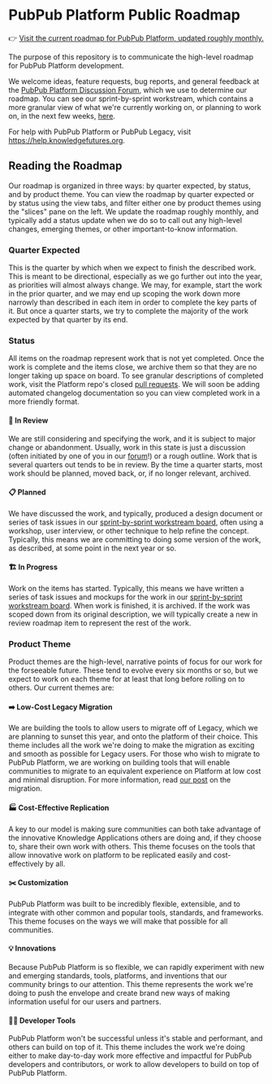 # PubPub Platform Public Roadmap
👉 [Visit the current roadmap for PubPub Platform, updated roughly monthly.](https://github.com/orgs/pubpub/projects/46)

The purpose of this repository is to communicate the high-level roadmap for PubPub Platform development.

We welcome ideas, feature requests, bug reports, and general feedback at the [PubPub Platform Discussion Forum]((https://github.com/pubpub/platform/discussions)), which we use to determine our roadmap.
You can see our sprint-by-sprint workstream, which contains a more granular view of what we're currently working on, or planning to work on, in the next few weeks, [here](https://github.com/orgs/pubpub/projects/43/views/1).

For help with PubPub Platform or PubPub Legacy, visit https://help.knowledgefutures.org.

## Reading the Roadmap
Our roadmap is organized in three ways: by quarter expected, by status, and by product theme.
You can view the roadmap by quarter expected or by status using the view tabs, and filter either one by product themes using the "slices" pane on the left.
We update the roadmap roughly monthly, and typically add a status update when we do so to call out any high-level changes, emerging themes, or other important-to-know information.

### Quarter Expected
This is the quarter by which when we expect to finish the described work. 
This is meant to be directional, especially as we go further out into the year, as priorities will almost always change. 
We may, for example, start the work in the prior quarter, and we may end up scoping the work down more narrowly than described in each item in order to complete the key parts of it. 
But once a quarter starts, we try to complete the majority of the work expected by that quarter by its end.

### Status
All items on the roadmap represent work that is not yet completed. 
Once the work is complete and the items close, we archive them so that they are no longer taking up space on board.
To see granular descriptions of completed work, visit the Platform repo's closed [pull requests](https://github.com/pubpub/platform/pulls?q=is%3Apr+is%3Aclosed).
We will soon be adding automated changelog documentation so you can view completed work in a more friendly format.

#### 📝 In Review
We are still considering and specifying the work, and it is subject to major change or abandonment.
Usually, work in this state is just a discussion (often initiated by one of you in our [forum](https://github.com/pubpub/platform/discussions)!) or a rough outline.
Work that is several quarters out tends to be in review.
By the time a quarter starts, most work should be planned, moved back, or, if no longer relevant, archived.

#### 📋 Planned
We have discussed the work, and typically, produced a design document or series of task issues in our [sprint-by-sprint workstream board](https://github.com/orgs/pubpub/projects/43/views/),
often using a workshop, user interview, or other technique to help refine the concept.
Typically, this means we are committing to doing some version of the work, as described, at some point in the next year or so.

#### 🏗️ In Progress
Work on the items has started.
Typically, this means we have written a series of task issues and mockups for the work in our [sprint-by-sprint workstream board](https://github.com/orgs/pubpub/projects/43/views/).
When work is finished, it is archived.
If the work was scoped down from its original description, we will typically create a new in review roadmap item to represent the rest of the work.

### Product Theme
Product themes are the high-level, narrative points of focus for our work for the forseeable future. 
These tend to evolve every six months or so, but we expect to work on each theme for at least that long before rolling on to others.
Our current themes are:

#### ➡️ Low-Cost Legacy Migration
We are building the tools to allow users to migrate off of Legacy, which we are planning to sunset this year, and onto the platform of their choice.
This theme includes all the work we're doing to make the migration as exciting and smooth as possible for Legacy users.
For those who wish to migrate to PubPub Platform, we are working on building tools that will enable communities to migrate to an equivalent experience on Platform at low cost and minimal disruption.
For more information, read [our post](https://www.knowledgefutures.org/updates/pubpub-platform/) on the migration.

#### 🏭 Cost-Effective Replication
A key to our model is making sure communities can both take advantage of the innovative Knowledge Applications others are doing and, if they choose to, share their own work with others. 
This theme focuses on the tools that allow innovative work on platform to be replicated easily and cost-effectively by all.

#### ✂️ Customization
PubPub Platform was built to be incredibly flexible, extensible, and to integrate with other common and popular tools, standards, and frameworks.
This theme focuses on the ways we will make that possible for all communities.

#### 💡 Innovations
Because PubPub Platform is so flexible, we can rapidly experiment with new and emerging standards, tools, platforms, and inventions that our community brings to our attention.
This theme represents the work we're doing to push the envelope and create brand new ways of making information useful for our users and partners.

#### 👩‍💻 Developer Tools
PubPub Platform won't be successful unless it's stable and performant, and others can build on top of it.
This theme includes the work we're doing either to make day-to-day work more effective and impactful for PubPub developers and contributors,
or work to allow developers to build on top of PubPub Platform.
